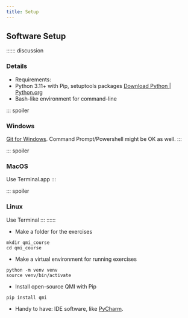 ```yaml
---
title: Setup
---
```


## Software Setup

:::::: discussion
### Details

-   Requirements:
-   Python 3.11+ with Pip, setuptools packages [Download Python \| Python.org](https://www.python.org/downloads/)
-   Bash-like environment for command-line

::: spoiler
### Windows

[Git for Windows](https://gitforwindows.org/). Command Prompt/Powershell might be OK as well.
:::

::: spoiler
### MacOS

Use Terminal.app
:::

::: spoiler
### Linux

Use Terminal
:::
::::::

-   Make a folder for the exercises

``` shell
mkdir qmi_course
cd qmi_course
```

-   Make a virtual environment for running exercises

``` shell
python -m venv venv
source venv/bin/activate
```

-   Install open-source QMI with Pip

``` shell
pip install qmi
```

-   Handy to have: IDE software, like [PyCharm](https://www.jetbrains.com/pycharm/).
